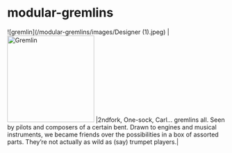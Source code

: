 # modular-gremlins

![gremlin](/modular-gremlins/images/Designer (1).jpeg)
|<img src="https://2ndfork.github.io/modular-gremlins/images/Designer (1).jpeg" alt="Gremlin" width="200" height="200">
|2ndfork, One-sock, Carl... gremlins all. Seen by pilots and composers of a certain bent. Drawn to engines and musical instruments, we became friends over the possibilities in a box of assorted parts. They’re not actually as wild as (say) trumpet players.|



